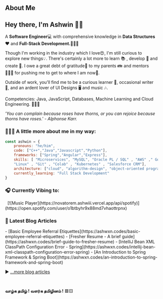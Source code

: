 ## About Me

## Hey there, I'm Ashwin 👋🏼 

A **Software Engineer**💻 with comprehensive knowledge in **Data Structures**❤ and **Full-Stack Development.**👨🏽‍💻

Though I'm working in the industry which I love😍, I'm still curious to explore new things💡. There's certainly a lot more to learn 📚 , develop 🔨 and create 🐣. I owe a great debt of gratitude💯 to my parents 👪 and mentors 👨🏽‍🏫 for pushing me to get to where I am now🏢. 

Outside of work, you'll find me to be a curious learner 🤑, occasional writer 📝, and an ardent lover of UI Designs 🖥 and music 🎶.

Competencies: Java, JavaScript, Databases, Machine Learning and Cloud Engineering. 🤹🏽‍♂️

*'You can complain because roses have thorns, or you can rejoice because thorns have roses.' - Alphonse Karr.* 


### 👨🏽‍💻 A little more about me in my way:
```javascript
const ashwin = {
    pronouns: "he/him",
    code: ["C++","Java","Javascript","Python"],
    frameworks: ["Spring","Angular","Express"],
    skills: [ "Microservices", "MySQL", "Oracle PL / SQL" , "AWS" ," Google Cloud" , "Azure" , 
    "Linux" , "Git" , "Colab" , "Kubernetes" , "Salesforce CRM"],
    architecture: ["cloud", "algorithm-design", "object-oriented programming"],
    currently_learning: "Full Stack Development"
}
```
 
<h3> 🎧 Currently Vibing to: </h3>
&nbsp; [![Music Player](https://novatorem.ashwiii.vercel.app/api/spotify)](https://open.spotify.com/user/o1btbyhr9x88md7vhaottrpnx) 


<h3> 📝 Latest Blog Articles</h3>
<!-- BLOG-POST-LIST:START -->
- [Basic Employee Referral Etiquettes](https://ashwxn.codes/basic-employee-referral-etiquettes)
- [Fresher Resume - A brief guide](https://ashwxn.codes/brief-guide-to-fresher-resume)
- [IntelliJ Bean XML ClassPath Configuration Error - Spring](https://ashwxn.codes/intellij-bean-xml-classpath-configuration-error-spring)
- [An Introduction to Spring Framework & Spring Boot](https://ashwxn.codes/an-introduction-to-spring-framework-and-spring-boot)
<!-- BLOG-POST-LIST:END -->

▶ [...more blog articles](https://ashwxn.codes)


</br>

**வாழ்க தமிழ் ! வளர்க தமிழினம் !** 🟥🟨

